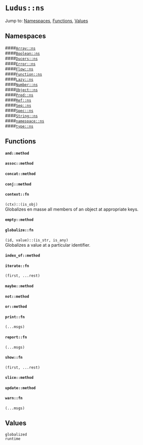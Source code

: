 # `Ludus::ns`
Jump to: [Namespaces](#Namespaces), [Functions](#Functions), [Values](#Values)


## Namespaces
####[`Array::ns`](Array.md)<br/>
####[`Boolean::ns`](Boolean.md)<br/>
####[`Ducers::ns`](Ducers.md)<br/>
####[`Error::ns`](Error.md)<br/>
####[`Flow::ns`](Flow.md)<br/>
####[`Function::ns`](Function.md)<br/>
####[`Lazy::ns`](Lazy.md)<br/>
####[`Number::ns`](Number.md)<br/>
####[`Object::ns`](Object.md)<br/>
####[`Pred::ns`](Pred.md)<br/>
####[`Ref::ns`](Ref.md)<br/>
####[`Seq::ns`](Seq.md)<br/>
####[`Spec::ns`](Spec.md)<br/>
####[`String::ns`](String.md)<br/>
####[`namespace::ns`](namespace.md)<br/>
####[`type::ns`](type.md)
## Functions
#### `and::method`


#### `assoc::method`


#### `concat::method`


#### `conj::method`


#### `context::fn`
`(ctx)::(is_obj)`<br/>
Globalizes en masse all members of an object at appropriate keys.

#### `empty::method`


#### `globalize::fn`
`(id, value)::(is_str, is_any)`<br/>
Globalizes a value at a particular identifier.

#### `index_of::method`


#### `iterate::fn`
`(first, ...rest)`<br/>
#### `maybe::method`


#### `not::method`


#### `or::method`


#### `print::fn`
`(...msgs)`<br/>
#### `report::fn`
`(...msgs)`<br/>
#### `show::fn`
`(first, ...rest)`<br/>
#### `slice::method`


#### `update::method`


#### `warn::fn`
`(...msgs)`<br/>
## Values
`globalized`<br/>
`runtime`